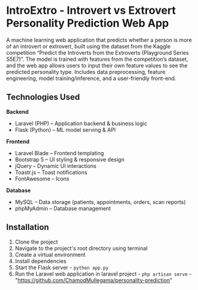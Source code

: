# IntroExtro - Introvert vs Extrovert Personality Prediction Web App

A machine learning web application that predicts whether a person is more of an introvert or extrovert, built using the dataset from the Kaggle competition “Predict the Introverts from the Extroverts (Playground Series S5E7)”. The model is trained with features from the competition’s dataset, and the web app allows users to input their own feature values to see the predicted personality type. Includes data preprocessing, feature engineering, model training/inference, and a user-friendly front-end.

## Technologies Used

**Backend**
- Laravel (PHP) – Application backend & business logic
- Flask (Python) – ML model serving & API 

**Frontend**
- Laravel Blade – Frontend templating
- Bootstrap 5 – UI styling & responsive design
- jQuery – Dynamic UI interactions
- Toastr.js – Toast notifications
- FontAwesome – Icons

**Database**
- MySQL – Data storage (patients, appointments, orders, scan reports)  
- phpMyAdmin – Database management  

## Installation
1. Clone the project  
2. Navigate to the project's root directory using terminal  
3. Create a virtual environment
4. Install dependencies
5. Start the Flask server - `python app.py`
6. Run the Laravel web application in laravel project - `php artisan serve` -"https://github.com/ChamodMullegama/personality-prediction"


